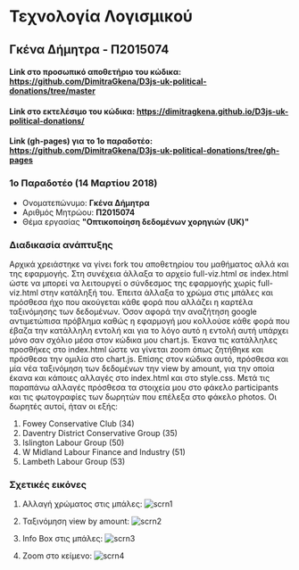 # Τεχνολογία Λογισμικού
## Γκένα Δήμητρα - Π2015074
#### Link στο προσωπικό αποθετήριο του κώδικα: https://github.com/DimitraGkena/D3js-uk-political-donations/tree/master
#### Link στο εκτελέσιμο του κώδικα:   https://dimitragkena.github.io/D3js-uk-political-donations/      
#### Link (gh-pages) για το 1ο παραδοτέο: https://github.com/DimitraGkena/D3js-uk-political-donations/tree/gh-pages
 

### 1ο Παραδοτέο (14 Μαρτίου 2018)

*  Ονοματεπώνυμο: **Γκένα Δήμητρα**
*  Αριθμός Μητρώου: **Π2015074**
*  Θέμα εργασίας **"Οπτικοποίηση δεδομένων χορηγιών (UK)"**


###  Διαδικασία ανάπτυξης  
Αρχικά χρειάστηκε να γίνει fork του αποθετηρίου του μαθήματος αλλά και της εφαρμογής. Στη συνέχεια άλλαξα το αρχείο full-viz.html σε
 index.html ώστε να μπορεί να λειτουργεί ο σύνδεσμος της εφαρμογής χωρίς full-viz.html στην κατάληξή του. Έπειτα άλλαξα το χρώμα στις
 μπάλες και πρόσθεσα ήχο που ακούγεται κάθε φορά που αλλάζει η καρτέλα ταξινόμησης των δεδομένων. Όσον αφορά την αναζήτηση google
 αντιμετώπισα πρόβλημα καθώς η εφαρμογή μου κολλούσε κάθε φορά που έβαζα την κατάλληλη εντολή και για το λόγο αυτό η εντολή αυτή
 υπάρχει μόνο σαν σχόλιο μέσα στον κώδικα μου chart.js. Έκανα τις κατάλληλες προσθήκες στο index.html ώστε να γίνεται zoom όπως ζητήθηκε
 και πρόσθεσα την ομιλία στο chart.js. Επίσης στον κώδικα αυτό, πρόσθεσα και μία νέα ταξινόμηση των δεδομένων την view by amount, για
 την οποία έκανα και κάποιες αλλαγές στο index.html και στο style.css. Μετά τις παραπάνω αλλαγές πρόσθεσα τα στοιχεία μου στο φάκελο
 participants και τις φωτογραφίες των δωρητών που επέλεξα στο φάκελο photos. Οι δωρητές αυτοί, ήταν οι εξής: 
1. Fowey Conservative Club (34)
2. Daventry District Conservative Group (35)
3. Islington Labour Group (50)
4. W Midland Labour Finance and Industry (51)
5. Lambeth Labour Group (53)

  
      
###  Σχετικές εικόνες
1. Αλλαγή χρώματος στις μπάλες:
![scrn1](https://user-images.githubusercontent.com/22773897/37310230-f0a662f0-264b-11e8-9945-9dd88dc6e10e.png)

2. Ταξινόμηση view by amount:
![scrn2](https://user-images.githubusercontent.com/22773897/37310274-18738420-264c-11e8-8e9a-46ec51c8a93f.png)

3. Info Box στις μπάλες: 
![scrn3](https://user-images.githubusercontent.com/22773897/37310311-33b99a4e-264c-11e8-8c62-7ae5bcdfbacc.png)

4. Zoom στο κείμενο:
![scrn4](https://user-images.githubusercontent.com/22773897/37310338-48268604-264c-11e8-8184-81f12f931a49.png)
